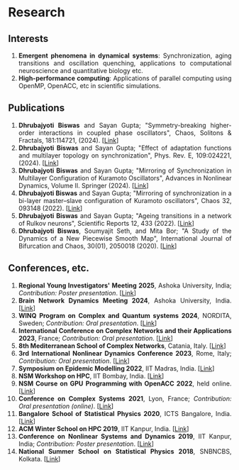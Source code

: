 # Research


## Interests

<div align=justify>
<ol>
<li> <b>Emergent phenomena in dynamical systems</b>: Synchronization, aging transitions and oscillation quenching, applications to computational neuroscience and quantitative biology etc.</li>
<li> <b>High-performance computing</b>: Applications of parallel computing using OpenMP, OpenACC, etc in scientific simulations.</li>
</ol>
</div>

## Publications

<div align=justify>
<ol>
<li> <b>Dhrubajyoti Biswas</b> and Sayan Gupta; "Symmetry-breaking higher-order interactions in coupled phase oscillators", Chaos, Solitons & Fractals, 181:114721, (2024). [<a href="https://doi.org/10.1016/j.chaos.2024.114721">Link</a>]
<li> <b>Dhrubajyoti Biswas</b> and Sayan Gupta; "Effect of adaptation functions and multilayer topology on synchronization", Phys. Rev. E, 109:024221, (2024). [<a href="https://journals.aps.org/pre/abstract/10.1103/PhysRevE.109.024221">Link</a>]
<li> <b>Dhrubajyoti Biswas</b> and Sayan Gupta; "Mirroring of Synchronization in Multilayer Configuration of Kuramoto Oscillators", Advances in Nonlinear Dynamics, Volume II. Springer (2024). [<a href="https://doi.org/10.1007/978-3-031-50639-0_12">Link</a>]
<li> <b>Dhrubajyoti Biswas</b> and Sayan Gupta; "Mirroring of synchronization in a bi-layer master–slave configuration of Kuramoto oscillators", Chaos 32, 093148 (2022). [<a href="https://doi.org/10.1063/5.0109797">Link</a>]
<li> <b>Dhrubajyoti Biswas</b> and Sayan Gupta; "Ageing transitions in a network of Rulkov neurons", Scientific Reports 12, 433 (2022). [<a href="https://www.nature.com/articles/s41598-021-03844-1">Link</a>]
<li> <b>Dhrubajyoti Biswas</b>, Soumyajit Seth, and Mita Bor; "A Study of the Dynamics of a New Piecewise Smooth Map", International Journal of Bifurcation and Chaos, 30(01), 2050018 (2020). [<a href="https://doi.org/10.1142/s0218127420500182">Link</a>]
</ol>
</div>

## Conferences, etc.

<div align=justify>
<ol>
<li> <b>Regional Young Investigators' Meeting 2025</b>, Ashoka University, India; <em>Contribution: Poster presentation</em>. [<a href="https://indiabioscience.org/meetings/regional-young-investigators-meeting-delhi-ncr-2024-2025">Link</a>]
<li> <b>Brain Network Dynamics Meeting 2024</b>, Ashoka University, India. [<a href="https://www.mbbslab.org/braindy-2024">Link</a>]
<li> <b>WINQ Program on Complex and Quantum systems 2024</b>, NORDITA, Sweden; <em>Contribution: Oral presentation</em>. [<a href="https://indico.fysik.su.se/event/8139/page/616-week-1-dynamics-and-topology-of-complex-network-systems">Link</a>]
<li> <b>International Conference on Complex Networks and their Applications 2023</b>, France; <em>Contribution: Oral presentation</em>. [<a href="https://2023.complexnetworks.org/">Link</a>]
<li> <b>8th Mediterranean School of Complex Networks</b>, Catania, Italy. [<a href="https://mediterraneanschoolcomplex.net/2023.html">Link</a>]
<li> <b>3rd International Nonlinear Dynamics Conference 2023</b>, Rome, Italy; <em>Contribution: Oral presentation</em>. [<a href="https://nodycon.org/2023/">Link</a>]
<li> <b>Symposium on Epidemic Modelling 2022</b>, IIT Madras, India. [<a href="https://web.iitm.ac.in/ccsd/workshops/episymp22/index.html">Link</a>]
<li> <b>NSM Workshop on HPC</b>, IIT Bombay, India. [<a href="https://www.me.iitb.ac.in/~sgopalak/nsmhpccfd2022/">Link</a>]
<li> <b>NSM Course on GPU Programming with OpenACC 2022</b>, held online. [<a href="https://www.cse.iitm.ac.in/~rupesh/events/openacc2022/">Link</a>]
<li> <b>Conference on Complex Systems 2021</b>, Lyon, France; <em>Contribution: Oral presentation (online)</em>. [<a href="https://ccs2021.univ-lyon1.fr/#HOME">Link</a>]
<li> <b>Bangalore School of Statistical Physics 2020</b>, ICTS Bangalore, India. [<a href="https://www.icts.res.in/program/bssp2020">Link</a>]
<li> <b>ACM Winter School on HPC 2019</b>, IIT Kanpur, India. [<a href="https://cse.iitk.ac.in/users/pmalakar/acmwshpc2019.html">Link</a>]
<li> <b>Conference on Nonlinear Systems and Dynamics 2019</b>, IIT Kanpur, India; <em>Contribution: Poster presentation</em>. [<a href="https://sites.google.com/view/cnsd19/">Link</a>]
<li> <b>National Summer School on Statistical Physics 2018</b>, SNBNCBS, Kolkata. [<a href="https://www.bose.res.in/Conferences/NSS2018/">Link</a>]
</ol>
</div>
